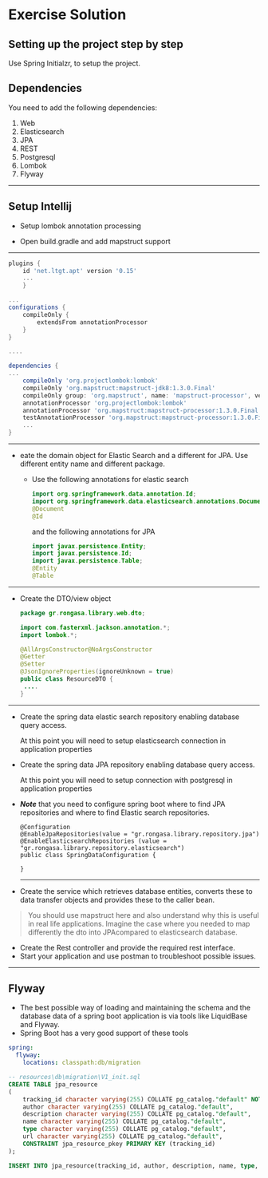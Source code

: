 # Exercise Solution

## Setting up the project step by step

Use Spring Initialzr, to setup the project.  

## Dependencies

You need to add the following dependencies:

1. Web
2. Elasticsearch
3. JPA
4. REST
5. Postgresql
6. Lombok
7. Flyway

---

## Setup Intellij 

* Setup lombok annotation processing


* Open build.gradle and add mapstruct support

---

```groovy
plugins {
	id 'net.ltgt.apt' version '0.15'
    ...
    }

...
configurations {
	compileOnly {
		extendsFrom annotationProcessor
	}
}

....

dependencies {
...
	compileOnly 'org.projectlombok:lombok'
	compileOnly 'org.mapstruct:mapstruct-jdk8:1.3.0.Final'
	compileOnly group: 'org.mapstruct', name: 'mapstruct-processor', version: '1.3.0.Final'
	annotationProcessor 'org.projectlombok:lombok'
	annotationProcessor 'org.mapstruct:mapstruct-processor:1.3.0.Final'
	testAnnotationProcessor 'org.mapstruct:mapstruct-processor:1.3.0.Final'
    ...
}
```

---


* eate the domain object for Elastic Search and a different for JPA. Use different entity name and different package.


   * Use  the following annotations for elastic search

      ```java
      import org.springframework.data.annotation.Id;
      import org.springframework.data.elasticsearch.annotations.Document;
      @Document
      @Id
      ```

       and the following annotations for JPA

      ```java
      import javax.persistence.Entity;
      import javax.persistence.Id;
      import javax.persistence.Table;
      @Entity
      @Table
      ```

---

* Create the DTO/view object

   ```java
   package gr.rongasa.library.web.dto;
   
   import com.fasterxml.jackson.annotation.*;
   import lombok.*;
   
   @AllArgsConstructor@NoArgsConstructor
   @Getter
   @Setter
   @JsonIgnoreProperties(ignoreUnknown = true)
   public class ResourceDTO {
    ....
   }
   
   ```
---

* Create the spring data elastic search repository enabling database query access.

   At this point you will need to setup elasticsearch connection in application properties

* Create the spring data JPA repository enabling database query access.

   At this point you will need to setup connection with postgresql in application properties

* ***Note*** that you need to configure spring boot where to find JPA repositories and where to find Elastic search repositories.

   ```
   @Configuration
   @EnableJpaRepositories(value = "gr.rongasa.library.repository.jpa")
   @EnableElasticsearchRepositories (value = "gr.rongasa.library.repository.elasticsearch")
   public class SpringDataConfiguration {
   
   }
   ```

   ---

* Create the service which retrieves database entities, converts these to data transfer objects and provides these to the caller bean.

> You should use mapstruct here and also understand why this is useful in real life applications. Imagine the case where you needed to map differently the dto into JPAcompared to elasticsearch database.

* Create the Rest controller and provide the required rest interface.
* Start your application and use postman to troubleshoot possible issues. 

---

## Flyway 

- The best possible way of loading and maintaining the schema and the database data of a spring boot application is via tools like LiquidBase and Flyway.
- Spring Boot has a very good support of these tools

```yaml
spring:
  flyway:
    locations: classpath:db/migration
```

```sql
-- resources\db\migration\V1_init.sql 
CREATE TABLE jpa_resource
(
    tracking_id character varying(255) COLLATE pg_catalog."default" NOT NULL,
    author character varying(255) COLLATE pg_catalog."default",
    description character varying(255) COLLATE pg_catalog."default",
    name character varying(255) COLLATE pg_catalog."default",
    type character varying(255) COLLATE pg_catalog."default",
    url character varying(255) COLLATE pg_catalog."default",
    CONSTRAINT jpa_resource_pkey PRIMARY KEY (tracking_id)
);

INSERT INTO jpa_resource(tracking_id, author, description, name, type, url) VALUES ('R-0001', 'PUBLIC AUTHOR', 'MY FIRST BOOK IN SPRING BOOT', 'SPRING BOOT', 'BOOK', 'http://mybook.com');
```
